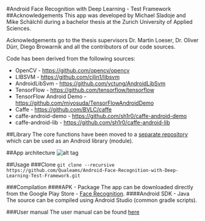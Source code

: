 #Android Face Recognition with Deep Learning - Test Framework
##Acknowledgements
This app was developed by Michael Sladoje and Mike Schälchli during a bachelor thesis at the Zurich University of Applied Sciences.

Acknowledgements go to the thesis supervisors Dr. Martin Loeser, Dr. Oliver Dürr, Diego Browarnik and all the contributors of our code sources.

Code has been derived from the following sources:
- OpenCV - https://github.com/opencv/opencv
- LIBSVM - https://github.com/cjlin1/libsvm
- AndroidLibSvm - https://github.com/yctung/AndroidLibSvm
- TensorFlow - https://github.com/tensorflow/tensorflow
- TensorFlow Android Demo - https://github.com/miyosuda/TensorFlowAndroidDemo
- Caffe - https://github.com/BVLC/caffe
- caffe-android-demo - https://github.com/sh1r0/caffe-android-demo
- caffe-android-lib - https://github.com/sh1r0/caffe-android-lib

##Library
The core functions have been moved to a [separate repository](https://github.com/Qualeams/Android-Face-Recognition-with-Deep-Learning-Library.git) which can be used as an Android library (module).

##App architecture
![alt tag](https://github.com/Qualeams/Android-Face-Recognition-with-Deep-Learning/blob/master/AppArchitecture.png)

##Usage
###Clone
```git clone --recursive https://github.com/Qualeams/Android-Face-Recognition-with-Deep-Learning-Test-Framework.git```

###Compilation
####APK - Package
The app can be downloaded directly from the Google Play Store - [Face Recognition](https://play.google.com/store/apps/details?id=ch.zhaw.facerecognition).
####Android SDK - Java
The source can be compiled using Android Studio (common gradle scripts).

###User manual
The user manual can be found [here](https://github.com/Qualeams/Android-Face-Recognition-with-Deep-Learning/blob/master/USER%20MANUAL.md)
